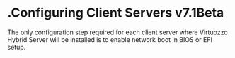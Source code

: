 # .Configuring Client Servers v7.1Beta

The only configuration step required for each client server where Virtuozzo Hybrid Server will be installed is to enable network boot in BIOS or EFI setup.


